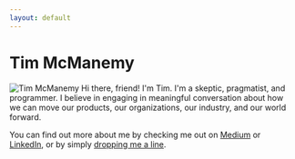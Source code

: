 ```yaml
---
layout: default
---
```


# Tim McManemy

<img src="{{ site.avatar }}" class="avatar" alt="Tim McManemy">
Hi there, friend! I'm Tim. I'm a skeptic, pragmatist, and programmer. I believe in engaging in meaningful conversation about how we can move our products, our organizations, our industry, and our world forward.

You can find out more about me by checking me out on [Medium](https://medium.com/@tim.mcmanemy) or [LinkedIn](https://www.linkedin.com/in/tmcmanemy), or by simply [dropping me a line](mailto:tim.mcmanemy@gmail.com).
